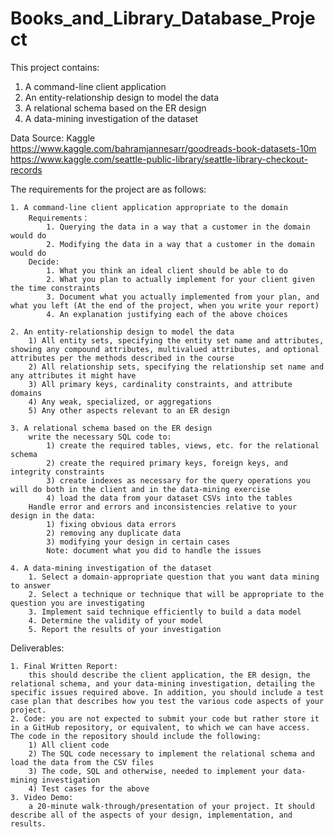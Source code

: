 # Books_and_Library_Database_Project
This project contains: <br />
1. A command-line client application <br />
2. An entity-relationship design to model the data <br />
3. A relational schema based on the ER design <br />
4. A data-mining investigation of the dataset <br />

Data Source: Kaggle <br />
https://www.kaggle.com/bahramjannesarr/goodreads-book-datasets-10m <br />
https://www.kaggle.com/seattle-public-library/seattle-library-checkout-records <br />

The requirements for the project are as follows: <br />

	1. A command-line client application appropriate to the domain
		Requirements：
			1. Querying the data in a way that a customer in the domain would do
			2. Modifying the data in a way that a customer in the domain would do
		Decide:
			1. What you think an ideal client should be able to do
			2. What you plan to actually implement for your client given the time constraints
			3. Document what you actually implemented from your plan, and what you left (At the end of the project, when you write your report)
			4. An explanation justifying each of the above choices
	
	2. An entity-relationship design to model the data
		1) All entity sets, specifying the entity set name and attributes, showing any compound attributes, multivalued attributes, and optional attributes per the methods described in the course
		2) All relationship sets, specifying the relationship set name and any attributes it might have
		3) All primary keys, cardinality constraints, and attribute domains
		4) Any weak, specialized, or aggregations
		5) Any other aspects relevant to an ER design
	
	3. A relational schema based on the ER design
		write the necessary SQL code to:
			1) create the required tables, views, etc. for the relational schema
			2) create the required primary keys, foreign keys, and integrity constraints
			3) create indexes as necessary for the query operations you will do both in the client and in the data-mining exercise
			4) load the data from your dataset CSVs into the tables
		Handle error and errors and inconsistencies relative to your design in the data:
			1) fixing obvious data errors
			2) removing any duplicate data
			3) modifying your design in certain cases
			Note: document what you did to handle the issues
	
	4. A data-mining investigation of the dataset
		1. Select a domain-appropriate question that you want data mining to answer
		2. Select a technique or technique that will be appropriate to the question you are investigating
		3. Implement said technique efficiently to build a data model
		4. Determine the validity of your model
		5. Report the results of your investigation

Deliverables: <br />

	1. Final Written Report: 
		this should describe the client application, the ER design, the relational schema, and your data-mining investigation, detailing the specific issues required above. In addition, you should include a test case plan that describes how you test the various code aspects of your project.
	2. Code: you are not expected to submit your code but rather store it in a GitHub repository, or equivalent, to which we can have access. The code in the repository should include the following:
		1) All client code
		2) The SQL code necessary to implement the relational schema and load the data from the CSV files
		3) The code, SQL and otherwise, needed to implement your data-mining investigation
		4) Test cases for the above
	3. Video Demo: 
		a 20-minute walk-through/presentation of your project. It should describe all of the aspects of your design, implementation, and results.
